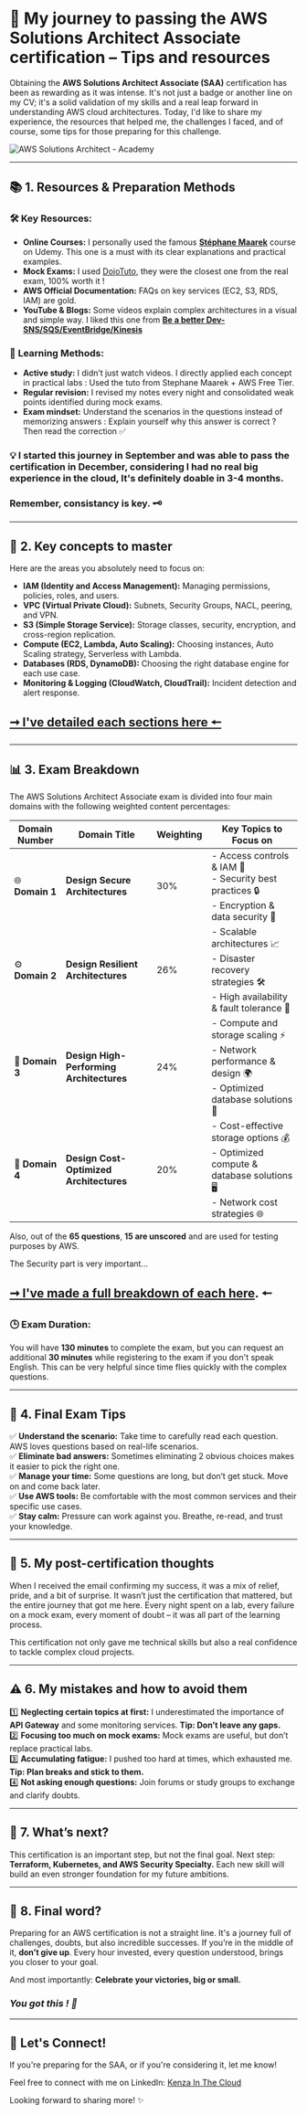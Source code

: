 # 🚀 **My journey to passing the AWS Solutions Architect Associate certification – Tips and resources**

Obtaining the **AWS Solutions Architect Associate (SAA)** certification has been as rewarding as it was intense. It's not just a badge or another line on my CV; it's a solid validation of my skills and a real leap forward in understanding AWS cloud architectures. Today, I'd like to share my experience, the resources that helped me, the challenges I faced, and of course, some tips for those preparing for this challenge.  

![AWS Solutions Architect - Academy](https://images.ctfassets.net/aq13lwl6616q/5KT85Ukzowb5SdqeJE30uh/2cdab703179a718beae9c4e1864d3376/Course_Thumbnail_-_AWS_Solutions_Architect_-_Academy_2.png)

---

## 📚 **1. Resources & Preparation Methods**

### 🛠️ **Key Resources:**  
- **Online Courses:** I personally used the famous **[Stéphane Maarek](https://www.udemy.com/course/aws-certified-solutions-architect-associate-saa-c03/?couponCode=NEWYEARCAREERFT)** course on Udemy. This one is a must with its clear explanations and practical examples.  
- **Mock Exams:** I used [DojoTuto](https://dojotuto.com/), they were the closest one from the real exam, 100% worth it !
- **AWS Official Documentation:** FAQs on key services (EC2, S3, RDS, IAM) are gold.
- **YouTube & Blogs:** Some videos explain complex architectures in a visual and simple way.  I liked this one from **[Be a better Dev-SNS/SQS/EventBridge/Kinesis](https://youtu.be/_bRTlb9b59Y?si=w_LncInY-YUn1JVL)**

### 🧠 **Learning Methods:**  
- **Active study:** I didn’t just watch videos. I directly applied each concept in practical labs : Used the tuto from Stephane Maarek + AWS Free Tier.  
- **Regular revision:** I revised my notes every night and consolidated weak points identified during mock exams.  
- **Exam mindset:** Understand the scenarios in the questions instead of memorizing answers : Explain yourself why this answer is correct ? Then read the correction ✅ 


### 💡 I started this journey in September and was able to pass the certification in December, considering I had no real big experience in the cloud, It's definitely doable in 3-4 months. 
### Remember, consistancy is key. 🗝️

---

## 🔑 **2. Key concepts to master**  

Here are the areas you absolutely need to focus on:  
- **IAM (Identity and Access Management):** Managing permissions, policies, roles, and users.  
- **VPC (Virtual Private Cloud):** Subnets, Security Groups, NACL, peering, and VPN.  
- **S3 (Simple Storage Service):** Storage classes, security, encryption, and cross-region replication.  
- **Compute (EC2, Lambda, Auto Scaling):** Choosing instances, Auto Scaling strategy, Serverless with Lambda.  
- **Databases (RDS, DynamoDB):** Choosing the right database engine for each use case.  
- **Monitoring & Logging (CloudWatch, CloudTrail):** Incident detection and alert response.  

## **[➞ I've detailed each sections here 🠔](https://github.com/Kzax01/Cracking-the-AWS-SAA-Exam-Tips-Resources-and-My-Personal-Experience/blob/b7ae565215bb5ed74bc712e4f544d3644ca05f3c/Key%20concept%20to%20master%20detailed.md)**

---

## 📊 **3. Exam Breakdown**

The AWS Solutions Architect Associate exam is divided into four main domains with the following weighted content percentages:  


| Domain Number | Domain Title                                        | Weighting  | Key Topics to Focus on                                                                                         |
|---------------|------------------------------------------------------|------------|------------------------------------------------------------------------------------------------------------------|
| 🌐 **Domain 1** | **Design Secure Architectures**                      | 30%        | - Access controls & IAM 🎫<br>- Security best practices 🔒<br>- Encryption & data security 🔑                      |
| ⚙️ **Domain 2** | **Design Resilient Architectures**                   | 26%        | - Scalable architectures 📈<br>- Disaster recovery strategies 🛠️<br>- High availability & fault tolerance 💪    |
| 🚀 **Domain 3** | **Design High-Performing Architectures**              | 24%        | - Compute and storage scaling ⚡<br>- Network performance & design 🌍<br>- Optimized database solutions 💾        |
| 💸 **Domain 4** | **Design Cost-Optimized Architectures**              | 20%        | - Cost-effective storage options 💰<br>- Optimized compute & database solutions 🖥️<br>- Network cost strategies 🌐 |


Also, out of the **65 questions**, **15 are unscored** and are used for testing purposes by AWS.  

The Security part is very important... 
## **[➞ I've made a full breakdown of each here](https://github.com/Kzax01/Cracking-the-AWS-SAA-Exam-Tips-Resources-and-My-Personal-Experience/blob/c84489d5afd4b491623514ba37dae2fd18991122/Detailed%20domains%20SAA.md). 🠔**

### 🕒 **Exam Duration:**

You will have **130 minutes** to complete the exam, but you can request an additional **30 minutes** while registering to the exam if you don't speak English. This can be very helpful since time flies quickly with the complex questions.  

---

## 📝 **4. Final Exam Tips**

✅ **Understand the scenario:** Take time to carefully read each question. AWS loves questions based on real-life scenarios.  
✅ **Eliminate bad answers:** Sometimes eliminating 2 obvious choices makes it easier to pick the right one.  
✅ **Manage your time:** Some questions are long, but don’t get stuck. Move on and come back later.  
✅ **Use AWS tools:** Be comfortable with the most common services and their specific use cases.  
✅ **Stay calm:** Pressure can work against you. Breathe, re-read, and trust your knowledge.  

---

## 🤔 **5. My post-certification thoughts**

When I received the email confirming my success, it was a mix of relief, pride, and a bit of surprise. It wasn’t just the certification that mattered, but the entire journey that got me here. Every night spent on a lab, every failure on a mock exam, every moment of doubt – it was all part of the learning process.  

This certification not only gave me technical skills but also a real confidence to tackle complex cloud projects.  

---

## ⚠️ **6. My mistakes and how to avoid them**

1️⃣ **Neglecting certain topics at first:** I underestimated the importance of **API Gateway** and some monitoring services. **Tip: Don’t leave any gaps.**  
2️⃣ **Focusing too much on mock exams:** Mock exams are useful, but don’t replace practical labs.  
3️⃣ **Accumulating fatigue:** I pushed too hard at times, which exhausted me. **Tip: Plan breaks and stick to them.**  
4️⃣ **Not asking enough questions:** Join forums or study groups to exchange and clarify doubts.  

---

## 🌟 **7. What’s next?**

This certification is an important step, but not the final goal. Next step: **Terraform, Kubernetes, and AWS Security Specialty.** Each new skill will build an even stronger foundation for my future ambitions.  

---

## 💬 **8. Final word?**

Preparing for an AWS certification is not a straight line. It's a journey full of challenges, doubts, but also incredible successes. If you’re in the middle of it, **don’t give up**. Every hour invested, every question understood, brings you closer to your goal.  

And most importantly: **Celebrate your victories, big or small.**  

### _**You got this ! 🎯**_

--- 

## 💬 Let's Connect!

If you're preparing for the SAA, or if you're considering it, let me know!

Feel free to connect with me on LinkedIn: [Kenza In The Cloud](https://www.linkedin.com/in/kenza-in-the-cloud/)

Looking forward to sharing more! ✨


